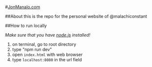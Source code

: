 #[JonManalo.com](http://jonmanalo.com)

##About
this is the repo for the personal website of @malachiconstant 

##How to run locally

*Make sure that you have [node.js](https://nodejs.org) installed!*

1. on terminal, go to root directory
2. type "npm run dev"
3.  open `index.html` with web browser
4.  type `localhost:8080` in the url field

